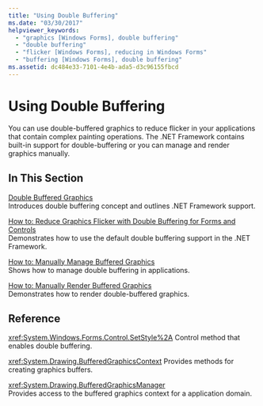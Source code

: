 ```yaml
---
title: "Using Double Buffering"
ms.date: "03/30/2017"
helpviewer_keywords: 
  - "graphics [Windows Forms], double buffering"
  - "double buffering"
  - "flicker [Windows Forms], reducing in Windows Forms"
  - "buffering [Windows Forms], double buffering"
ms.assetid: dc484e33-7101-4e4b-ada5-d3c96155fbcd
---
```

# Using Double Buffering
You can use double-buffered graphics to reduce flicker in your applications that contain complex painting operations. The .NET Framework contains built-in support for double-buffering or you can manage and render graphics manually.  
  
## In This Section  
 [Double Buffered Graphics](double-buffered-graphics.md)  
 Introduces double buffering concept and outlines .NET Framework support.  
  
 [How to: Reduce Graphics Flicker with Double Buffering for Forms and Controls](how-to-reduce-graphics-flicker-with-double-buffering-for-forms-and-controls.md)  
 Demonstrates how to use the default double buffering support in the .NET Framework.  
  
 [How to: Manually Manage Buffered Graphics](how-to-manually-manage-buffered-graphics.md)  
 Shows how to manage double buffering in applications.  
  
 [How to: Manually Render Buffered Graphics](how-to-manually-render-buffered-graphics.md)  
 Demonstrates how to render double-buffered graphics.  
  
## Reference  
 <xref:System.Windows.Forms.Control.SetStyle%2A>
 Control method that enables double buffering.  
  
 <xref:System.Drawing.BufferedGraphicsContext>
 Provides methods for creating graphics buffers.  
  
 <xref:System.Drawing.BufferedGraphicsManager>  
 Provides access to the buffered graphics context for a application domain.
